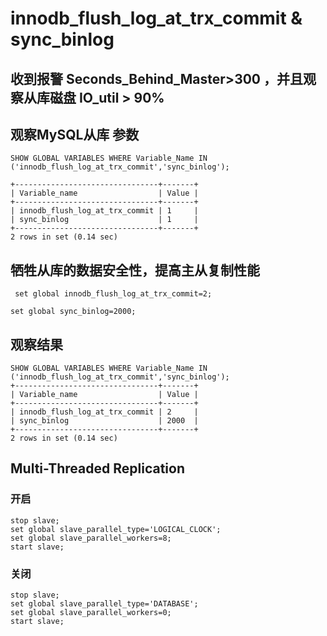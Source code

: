 # innodb_flush_log_at_trx_commit & sync_binlog

## 收到报警 Seconds_Behind_Master>300 ，并且观察从库磁盘 IO_util > 90%

## 观察MySQL从库 参数
```shell
SHOW GLOBAL VARIABLES WHERE Variable_Name IN ('innodb_flush_log_at_trx_commit','sync_binlog');
```
```shell
+--------------------------------+-------+
| Variable_name                  | Value |
+--------------------------------+-------+
| innodb_flush_log_at_trx_commit | 1     |
| sync_binlog                    | 1     |
+--------------------------------+-------+
2 rows in set (0.14 sec)
```
## 牺牲从库的数据安全性，提高主从复制性能
```shell
 set global innodb_flush_log_at_trx_commit=2;
```
```shell
set global sync_binlog=2000;
```

## 观察结果
```shell
SHOW GLOBAL VARIABLES WHERE Variable_Name IN ('innodb_flush_log_at_trx_commit','sync_binlog');
+--------------------------------+-------+
| Variable_name                  | Value |
+--------------------------------+-------+
| innodb_flush_log_at_trx_commit | 2     |
| sync_binlog                    | 2000  |
+--------------------------------+-------+
2 rows in set (0.14 sec)
```
## Multi-Threaded Replication
### 开启
```
stop slave;
set global slave_parallel_type='LOGICAL_CLOCK';
set global slave_parallel_workers=8;
start slave;
```
### 关闭
```
stop slave;
set global slave_parallel_type='DATABASE';
set global slave_parallel_workers=0;
start slave;
```
